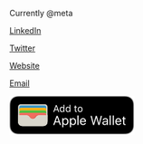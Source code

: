 Currently @meta


[LinkedIn](https://linkedin.com/in/andrew-qu)

[Twitter](https://twitter.com/andrewqu_)

[Website](https://andrewqu.com)

[Email](mailto:andrewquu@gmail.com)

 <a href="https://andrewqu.me/Personal.pkpass">![Virtual Business Card](./assets/AddToAppleWallet.svg)</a>
